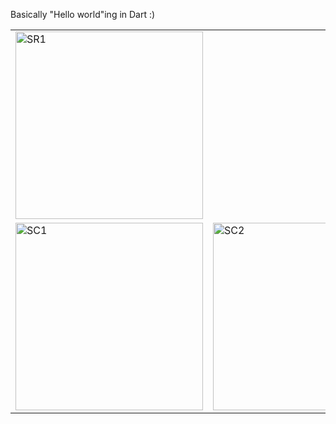 Basically "Hello world"ing in Dart :)

<table>
  <tr>
    <td>
      <img src="https://github.com/user-attachments/assets/dabbf534-dcf6-49dd-b346-022afc213cdb" alt="SR1" width="300"/>
    </td>
  </tr>
  <tr>
    <td>
      <img src="https://github.com/user-attachments/assets/8843c1c0-a3c4-4a14-8ee9-d54dd6adc2c4" alt="SC1" width="300" />
    </td>
    <td>
      <img src="https://github.com/user-attachments/assets/cfe29420-5e43-43fe-a82b-d1b81c15315c" alt="SC2" width="300" />
    </td>
  </tr>
</table>
